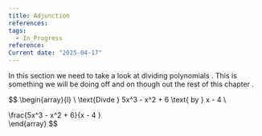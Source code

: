 ```yaml
---
title: Adjunction
references: 
tags:
  - In_Progress
reference: 
Current date: "2025-04-17"
---
```

In this section we need to take a look at dividing polynomials . This is something we will be doing off and on though out the rest of this chapter . 


$$
\begin{array}{l} \\
\text{Divde } 5x^3  - x^2  + 6  \text{ by } x - 4   \\

\frac{5x^3  - x^2  + 6}{x - 4 }   
\end{array}
$$






